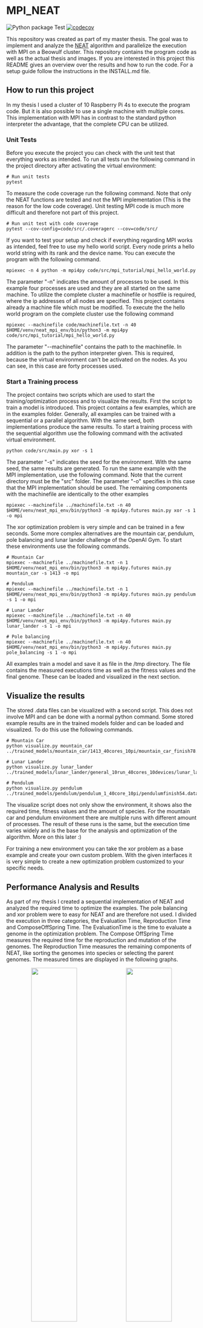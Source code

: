 # MPI_NEAT

![Python package Test](https://github.com/simonhauck/MPI_NEAT/workflows/Python%20package%20Test/badge.svg) 
[![codecov](https://codecov.io/gh/simonhauck/MPI_NEAT/branch/master/graph/badge.svg?token=8X3JMW3U9Z)](https://codecov.io/gh/simonhauck/MPI_NEAT)

This repository was created as part of my master thesis. The goal was to implement and analyze the [NEAT](http://nn.cs.utexas.edu/downloads/papers/stanley.ec02.pdf) algorithm and
parallelize the execution with MPI on a Beowulf cluster. This repository contains the program code as well as the actual thesis and images.
If you are interested in this project this README gives an overview over the results and how to run the code. For a setup guide
follow the instructions in the INSTALL.md file.

## How to run this project
In my thesis I used a cluster of 10 Raspberry Pi 4s to execute the program code. But it is also possible to use a single 
machine with multiple cores. This implementation with MPI has in contrast to the standard python interpreter the advantage, 
that the complete CPU can be utilized. 

### Unit Tests
Before you execute the project you can check with the unit test that everything works as intended. To run all tests run the 
following command in the project directory after activating the virtual environment:
```shell script
# Run unit tests
pytest
```
To measure the code coverage run the following command. Note that only the NEAT functions are tested and not the MPI 
implementation (This is the reason for the low code coverage). Unit testing MPI code is much more difficult and 
therefore not part of this project.
```shell script
# Run unit test with code coverage
pytest --cov-config=code/src/.coveragerc --cov=code/src/
```
If you want to test your setup and check if everything regarding MPI works as intended, feel free to use my hello world script.
Every node prints a hello world string with its rank and the device name. You can execute the program with the following
command.
```shell script
mpiexec -n 4 python -m mpi4py code/src/mpi_tutorial/mpi_hello_world.py
```
The parameter "-n" indicates the amount of processes to be used. In this example four processes are used and they are all
started on the same machine. To utilize the complete cluster a machinefile or hostfile is required, where the ip addresses
of all nodes are specified. This project contains already a machine file which must be modified. To execute the the 
hello world program on the complete cluster use the following command
```shell script
mpiexec --machinefile code/machinefile.txt -n 40 $HOME/venv/neat_mpi_env/bin/python3 -m mpi4py code/src/mpi_tutorial/mpi_hello_world.py
```
The parameter "--machinefile" contains the path to the machinefile. In addition is the path to the python interpreter given.
This is required, because the virtual environment can't be activated on the nodes. As you can see, in this case are forty
processes used.

### Start a Training process
The project contains two scripts which are used to start the training/optimization process and to visualize the results.
First the script to train a model is introduced. This project contains a few examples, which are in the
examples folder. Generally, all examples can be trained with a sequential or a parallel algorithm. With the same seed, 
both implementations produce the same results. To start a training process with the sequential algorithm use the following
command with the activated virtual environment.
```shell script
python code/src/main.py xor -s 1
```
The parameter "-s" indicates the seed for the environment. With the same seed, the same results are generated. To run
the same example with the MPI implementation, use the following command. Note that the current directory must be the 
"src" folder. The parameter "-o" specifies in this case  that the MPI implementation should be used.
The remaining components with the machinefile are identically to the other examples 
```shell script
mpiexec --machinefile ../machinefile.txt -n 40 $HOME/venv/neat_mpi_env/bin/python3 -m mpi4py.futures main.py xor -s 1 -o mpi
```
The xor optimization problem is very simple and can be trained in a few seconds. Some more complex alternatives are the 
mountain car, pendulum, pole balancing and lunar lander challenge of the OpenAI Gym. To start these environments use the following commands.
```shell script
# Mountain Car
mpiexec --machinefile ../machinefile.txt -n 1 $HOME/venv/neat_mpi_env/bin/python3 -m mpi4py.futures main.py mountain_car -s 1413 -o mpi

# Pendulum
mpiexec --machinefile ../machinefile.txt -n 1 $HOME/venv/neat_mpi_env/bin/python3 -m mpi4py.futures main.py pendulum -s 1 -o mpi

# Lunar Lander
mpiexec --machinefile ../machinefile.txt -n 40 $HOME/venv/neat_mpi_env/bin/python3 -m mpi4py.futures main.py lunar_lander -s 1 -o mpi

# Pole balancing
mpiexec --machinefile ../machinefile.txt -n 40 $HOME/venv/neat_mpi_env/bin/python3 -m mpi4py.futures main.py pole_balancing -s 1 -o mpi
```
All examples train a model and save it as file in the /tmp directory. The file contains the measured executions time as 
well as the fitness values and the final genome. These can be loaded and visualized in the next section.

## Visualize the results
The stored .data files can be visualized with a second script. This does not involve MPI and can be done with a normal 
python command. Some stored example results are in the trained models folder and can be loaded and visualized. To do this
use the following commands.
```shell script
# Mountain Car
python visualize.py mountain_car ../trained_models/mountain_car/1413_40cores_10pi/mountain_car_finish78.data

# Lunar Lander
python visualize.py lunar_lander ../trained_models/lunar_lander/general_10run_40cores_10devices/lunar_landerfinish128.data

# Pendulum
python visualize.py pendulum ../trained_models/pendulum/pendulum_1_40core_10pi/pendulumfinish54.data
```
The visualize script does not only show the environment, it shows also the required time, fitness values and the amount
of species. For the mountain car and pendulum environment there are multiple runs with different amount of processes.
The result of these runs is the same, but the execution time varies widely and is the base for the analysis and optimization
of the algorithm. More on this later :)

For training a new environment you can take the xor problem as a base example and create your own custom problem. With 
the given interfaces it is very simple to create a new optimization problem customized to your specific needs.

## Performance Analysis and Results
As part of my thesis I created a sequential implementation of NEAT and analyzed the required time to optimize the examples.
The pole balancing and xor problem were to easy for NEAT and are therefore not used. I divided the execution in three categories,
the Evaluation Time, Reproduction Time and ComposeOffSpring Time. The EvaluationTime is the time to evaluate a genome in 
the optimization problem. The Compose OffSpring Time measures the required time for the reproduction and mutation of the genomes.
The Reproduction Time measures the remaining components of NEAT, like sorting the genomes into species or selecting the parent genomes.
The measured times are displayed in the following graphs.
<p align="center">
    <img src="img/1413_time_1core_1pi/1413_time_1core_1pi-1.png", width=49%>
    <img src="img/pendulum_1_1core_1pi_time/pendulum_1_1core_1pi_time-1.png", width=49%>
</p>

It is obvious that the EvaluationTime is in both examples the biggest factor regarding the execution time. So this part will
be parallelized mit MPI. I choose a Master-Slave architecture for the communication. So with 10 Raspberry Pis i have one master,
which coordinates the communication and 9 slaves which perform the evaluation of the genomes in the optimization problem.
After implementing the MPI algorithm the same tests are performed with the same seed. The sequential as well as the parallel 
algorithm create exact the same solution and therefore the execution time can be compared easily. The measured execution
time with 10 processes, one on each Raspberry Pi is shown in the following diagram.
<p align="center">
    <img src="img/1413_time_10cores_10pis/1413_time_10cores_10pis-1.png", width=49%>
    <img src="img/pendulum_time_1_10core_10pi/pendulum_time_1_10core_10pi-1.png", width=49%>
</p>
Compared to the first diagram is the execution time is now significantly lower/faster. Instead of 105 minutes the MPI 
implementation requires now only 14 Minutes. This equals a SpeedUp from 7.6 for the execution time. If only the parallelized
execution time is considered, the SpeedUp equals 8.7. When only the slaves are considered this equals an efficiency of 97%.


It is also obvious, that the Reproduction and Compose Offspring Time have now a much larger impact on the execution time because
they run still sequential and therefore the execution time is the same.


## Future improvements




## Run Code
```shell script
# On a single machine
# Activate the environment
source ./neat_mpi_env/bin/activate
mpiexec -n NUMBER_OF_CORES python -m mpi4py PATH_TO_SCRIPT/mpi_hello_world.py
#Example
mpiexec -n 4 python -m mpi4py code/src/mpi_tutorial/mpi_hello_world.py

# Run on all cores
# In this case the environment is directly loaded
mpiexec --hostfile PATH_TO_MACHINEFILE -n NUMBER_OF_CORES PATH_TO_VENV/mpi_test/bin/python3 -m mpi4py PATH_TO_SCRIPT/mpi_hello_world.py
# Example for this setup
mpiexec --hostfile code/machinefile.txt -n 11 $HOME/venv/neat_mpi_env/bin/python3 -m mpi4py code/src/mpi_tutorial/mpi_hello_world.py
```

## Run UnitTests
1. Install the project according to the INSTALL.md file
2. To run the unit tests run the following code in the project directory:
```shell script
# Activate virutal env
source ./neat_mpi_env/bin/activate

# Go to the project directory

# Run unit tests
pytest
```
3. To run the tests with code coverage run:
```shell script
# Activate virutal env
source ./neat_mpi_env/bin/activate

# Go to the project directory

# Run tets with code coverage
pytest --cov-config=code/src/.coveragerc --cov=code/src/
```

## Run Examples
The following commands star the corresponding examples
```shell script
# Activate virutal env
source ./neat_mpi_env/bin/activate

# Go to the project directory

# The xor problem
python code/src/main.py xor

# The mountain car challenge from the open ai gym
python code/src/main.py mountain_car
```

## Used Tools for the thesis:
- Visual Paradigm Community Edition 16.1 for the UML-Diagrams
- Latex for the Thesis
